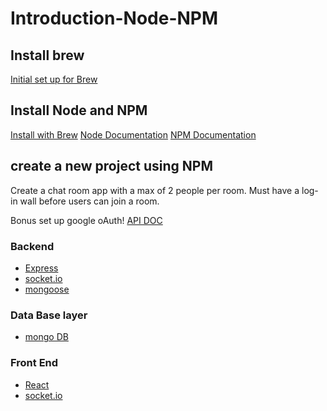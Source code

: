 # Introduction-Node-NPM

## Install brew
[Initial set up for Brew](https://brew.sh/ "Initial set up for Brew")

## Install Node and NPM
[Install with Brew](https://www.dyclassroom.com/howto-mac/how-to-install-nodejs-and-npm-on-mac-using-homebrew "Install with Home brew")
[Node Documentation](https://nodejs.org/en/docs/ "Node Documentation")
[NPM Documentation](https://docs.npmjs.com/http:// "NPM Documentation")

## create a new project using NPM
Create a chat room app with a max of 2 people per room. Must have a log-in wall before users can join a room.

Bonus set up google oAuth! [API DOC](https://developers.google.com/identity/protocols/OAuth2 "API DOC")

### Backend
* [Express](https://expressjs.com/en/api.html "Express")
* [socket.io](https://socket.io/docs/ "socket.io")
* [mongoose](https://mongoosejs.com/docs/api.html "mongoose")

### Data Base layer
* [mongo DB](https://docs.mongodb.com/ "mongo DB")

### Front End
* [React](https://reactjs.org/docs/getting-started.html "React")
* [socket.io](https://socket.io/docs/ "socket.io")
